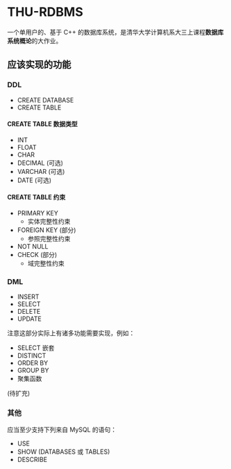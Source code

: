 # THU-RDBMS

一个单用户的、基于 C++ 的数据库系统，是清华大学计算机系大三上课程**数据库系统概论**的大作业。

## 应该实现的功能

### DDL

* CREATE DATABASE
* CREATE TABLE

#### CREATE TABLE 数据类型

* INT
* FLOAT
* CHAR
* DECIMAL (可选)
* VARCHAR (可选)
* DATE (可选)

#### CREATE TABLE 约束

* PRIMARY KEY
  * 实体完整性约束
* FOREIGN KEY (部分)
  * 参照完整性约束
* NOT NULL
* CHECK (部分)
  * 域完整性约束

### DML

* INSERT
* SELECT
* DELETE
* UPDATE

注意这部分实际上有诸多功能需要实现，例如：

* SELECT 嵌套
* DISTINCT
* ORDER BY
* GROUP BY
* 聚集函数

(待扩充)

### 其他

应当至少支持下列来自 MySQL 的语句：

* USE
* SHOW (DATABASES 或 TABLES)
* DESCRIBE
